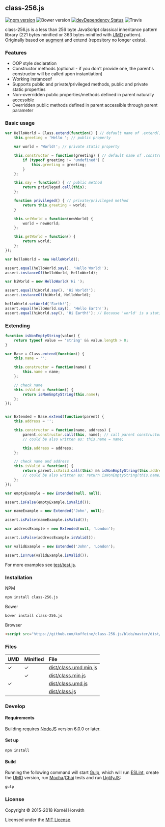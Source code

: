 ## class-256.js

[![npm version](https://img.shields.io/npm/v/class-256.js.svg)](https://www.npmjs.com/package/class-256.js)
![Bower version](https://img.shields.io/bower/v/class-256.js.svg)
[![devDependency Status](https://david-dm.org/koffeine/class-256.js/dev-status.svg)](https://david-dm.org/koffeine/class-256.js?type=dev)
![Travis](https://img.shields.io/travis/koffeine/class-256.js.svg)

class-256.js is a less than 256 byte JavaScript classical inheritance pattern library (221 bytes minified or 363 bytes minified with [UMD](https://github.com/umdjs/umd) pattern).  
Originally based on [augment](https://github.com/javascript/augment) and extend (repository no longer exists).

### Features

* OOP style declaration
* Constructor methods (optional - if you don't provide one, the parent's constructor will be called upon instantiation)
* Working instanceof
* Supports public and private/privileged methods, public and private static properties
* Non-overridden public properties/methods defined in parent naturally accessible
* Overridden public methods defined in parent accessible through parent parameter

### Basic usage

```js
var HelloWorld = Class.extend(function() { // default name of .extend() can be changed via constant
	this.greeting = 'Hello '; // public property

	var world = 'World!'; // private static property

	this.constructor = function(greeting) { // default name of .constructor() can be changed via constant
		if (typeof greeting != 'undefined') {
			this.greeting = greeting;
		}
	};

	this.say = function() { // public method
		return privileged.call(this);
	};

	function privileged() { // private/privileged method
		return this.greeting + world;
	}

	this.setWorld = function(newWorld) {
		world = newWorld;
	};

	this.getWorld = function() {
		return world;
	};
});

var helloWorld = new HelloWorld();

assert.equal(helloWorld.say(), 'Hello World!');
assert.instanceOf(helloWorld, HelloWorld);

var hiWorld = new HelloWorld('Hi ');

assert.equal(hiWorld.say(), 'Hi World!');
assert.instanceOf(hiWorld, HelloWorld);

helloWorld.setWorld('Earth!');
assert.equal(helloWorld.say(), 'Hello Earth!');
assert.equal(hiWorld.say(), 'Hi Earth!'); // Because 'world' is a static property
```

### Extending

```js
function isNonEmptyString(value) {
	return typeof value == 'string' && value.length > 0;
}

var Base = Class.extend(function() {
	this.name = '';

	this.constructor = function(name) {
		this.name = name;
	};

	// check name
	this.isValid = function() {
		return isNonEmptyString(this.name);
	};
});


var Extended = Base.extend(function(parent) {
	this.address = '';

	this.constructor = function(name, address) {
		parent.constructor.call(this, name); // call parent constructor
		// could be also written as: this.name = name;

		this.address = address;
	};

	// check name and address
	this.isValid = function() {
		return parent.isValid.call(this) && isNonEmptyString(this.address);
		// could be also written as: return isNonEmptyString(this.name) && isNonEmptyString(this.address);
	};
});

var emptyExample = new Extended(null, null);

assert.isFalse(emptyExample.isValid());

var nameExample = new Extended('John', null);

assert.isFalse(nameExample.isValid());

var addressExample = new Extended(null, 'London');

assert.isFalse(addressExample.isValid());

var validExample = new Extended('John', 'London');

assert.isTrue(validExample.isValid());
```

For more examples see [test/test.js](https://github.com/koffeine/class-256.js/blob/master/test/test.js).

### Installation

NPM

```sh
npm install class-256.js
```

Bower

```sh
bower install class-256.js
```

Browser

```html
<script src="https://github.com/koffeine/class-256.js/blob/master/dist/class.umd.min.js"></script>
```

### Files

| UMD | Minified | File                                                                                                |
|:----|:---------|:----------------------------------------------------------------------------------------------------|
| ✓   | ✓        | [dist/class.umd.min.js](https://github.com/koffeine/class-256.js/blob/master/dist/class.umd.min.js) |
|     | ✓        | [dist/class.min.js](https://github.com/koffeine/class-256.js/blob/master/dist/class.min.js)         |
| ✓   |          | [dist/class.umd.js](https://github.com/koffeine/class-256.js/blob/master/dist/class.umd.js)         |
|     |          | [dist/class.js](https://github.com/koffeine/class-256.js/blob/master/dist/class.js)                 |


### Develop

#### Requirements

Building requires [NodeJS](https://nodejs.org) version 6.0.0 or later.

#### Set up

```sh
npm install
```

#### Build

Running the following command will start [Gulp](http://gulpjs.com), which will run [ESLint](http://eslint.org), create the [UMD](https://github.com/umdjs/umd) version, run [Mocha](http://mochajs.org)/[Chai](http://chaijs.com) tests and run [UglifyJS](http://lisperator.net/uglifyjs):

```sh
gulp
```

### License

Copyright © 2015-2018 Kornél Horváth

Licensed under the [MIT License](https://raw.githubusercontent.com/koffeine/class-256.js/master/LICENSE).